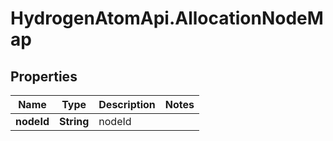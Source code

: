 # HydrogenAtomApi.AllocationNodeMap

## Properties
Name | Type | Description | Notes
------------ | ------------- | ------------- | -------------
**nodeId** | **String** | nodeId | 


